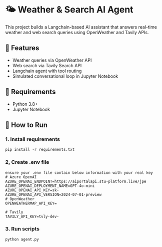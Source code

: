 # 🌤️ Weather & Search AI Agent

This project builds a Langchain-based AI assistant that answers real-time weather and web search queries using OpenWeather and Tavily APIs.

## 🚀 Features

- Weather queries via OpenWeather API
- Web search via Tavily Search API
- Langchain agent with tool routing
- Simulated conversational loop in Jupyter Notebook

## 🧰 Requirements

- Python 3.8+
- Jupyter Notebook

## 🚀 How to Run
### 1. Install requirements
    pip install -r requirements.txt
### 2, Create .env file
    ensure your .env file contain below information with your real key
    # Azure OpenAI
    AZURE_OPENAI_ENDPOINT=https://aiportalapi.stu-platform.live/jpe
    AZURE_OPENAI_DEPLOYMENT_NAME=GPT-4o-mini
    AZURE_OPENAI_API_KEY=sk-
    AZURE_OPENAI_API_VERSION=2024-07-01-preview
    # OpenWeather
    OPENWEATHERMAP_API_KEY=

    # Tavily
    TAVILY_API_KEY=tvly-dev-
### 3. Run scripts
    python agent.py